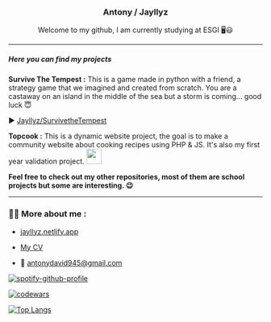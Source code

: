 <h3 align="center">Antony / Jayllyz</h3>
<p align="center">Welcome to my github, I am currently studying at ESGI 🖥️😃</p>
  
---


##### Here you can find my projects

**Survive The Tempest :**
This is a game made in python with a friend, a strategy game that we imagined and created from scratch.
You are a castaway on an island in the middle of the sea but a storm is coming... good luck 😇

▶️ [Jayllyz/SurvivetheTempest](https://github.com/Jayllyz/SurvivetheTempest)

**Topcook :** 
 This is a dynamic website project, the goal is to make a community website about cooking recipes
using PHP & JS. It's also my first year validation project.
<img src="https://github.com/Jayllyz/superSmashWB/blob/main/images/topcook_logo.svg" height="30" width="30" > 


**Feel free to check out my other repositories, most of them are school projects but some are interesting. 😉**

---


### :man_technologist: More about me :

-  <a href="https://jayllyz.netlify.app/">jayllyz.netlify.app</a>

- <a href="https://jayllyz.github.io/online-cv/">My CV</a>

- 📩 <a href="mailto:antonydavid945@gmail.com">antonydavid945@gmail.com</a>

[![spotify-github-profile](https://spotify-github-profile.vercel.app/api/view?uid=4wts4nq3qaeb51i674dsrur7g&cover_image=true&theme=natemoo-re&bar_color_cover=false&bar_color=53b14f)](https://spotify-github-profile.vercel.app/api/view?uid=4wts4nq3qaeb51i674dsrur7g&redirect=true)

[![codewars](https://www.codewars.com/users/Jayllyz/badges/micro)](https://www.codewars.com/users/Jayllyz)

[![Top Langs](https://github-readme-stats.vercel.app/api/top-langs/?username=jayllyz&layout=compact&hide=SCSS&theme=dark)](https://github.com/anuraghazra/github-readme-stats)

